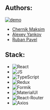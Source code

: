 ## Authors:

[![demo](https://img.shields.io/badge/-demo-brightgreen?style=for-the-badge&logo=github)](https://chernik1991.github.io/cards/)

- [Chernik Maksim](https://github.com/chernik1991)
- [Alexey Yankov](https://github.com/AlexeYankov)
- [Ruban Pavel](https://github.com/RubanPavel)

## Stack:

- <img alt="React" src="https://img.shields.io/badge/react-%2320232a.svg?style=for-the-badge&logo=react&logoColor=%2361DAFB">
- <img alt="JS" src="https://img.shields.io/badge/JavaScript-F7DF1E?style=for-the-badge&logo=javascript&logoColor=black">
- <img alt="TypeScript" src="https://img.shields.io/badge/TypeScript-007ACC?style=for-the-badge&logo=typescript&logoColor=white">
- <img alt="Redux" src="https://img.shields.io/badge/Redux-593D88?style=for-the-badge&logo=redux&logoColor=white">
- <img alt="Formik" src="https://img.shields.io/badge/Formik-black?style=for-the-badge&logo=formik&logoColor=white">
- <img alt="MaterialUI" src="https://img.shields.io/badge/Material UI-%230081CB.svg?style=for-the-badge&logo=mui&logoColor=white">
- <img alt="React-Router" src="https://img.shields.io/badge/React Router-f44250?style=for-the-badge&logo=react-router&logoColor=black"/>
- <img alt="Axios" src="https://img.shields.io/badge/Axios-000000?style=for-the-badge&logo=axios&logoColor=white"/>
